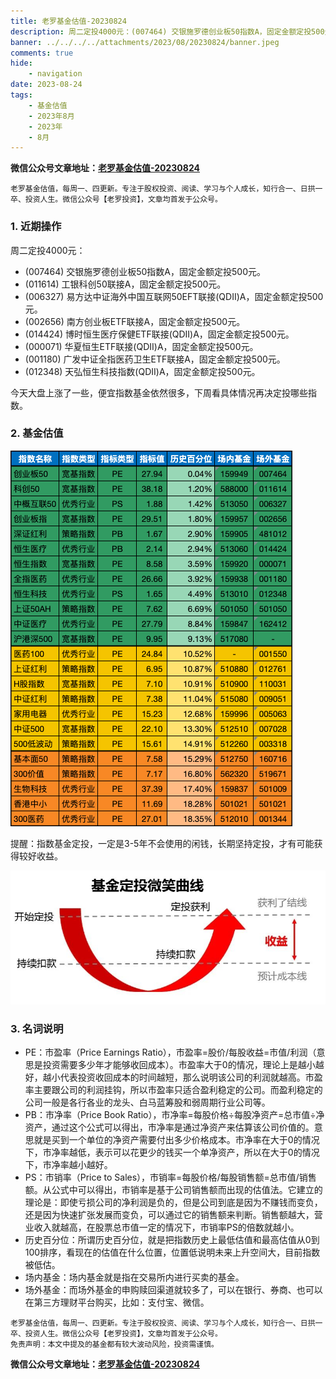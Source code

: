 ```yaml
---
title: 老罗基金估值-20230824
description: 周二定投4000元：(007464) 交银施罗德创业板50指数A，固定金额定投500元。(011614) 工银科创50联接A，固定金额定投500元。(006327) 易方达中证海外中国互联网50EFT联接(QDII)A，固定金额定投500元。(002656) 南方创业板ETF联接A，固定金额定投500元。(014424) 博时恒生医疗保健ETF联接(QDII)A，固定金额定投500元。(000071) 华夏恒生ETF联接(QDII)A，固定金额定投500元。(001180) 广发中证全指医药卫生ETF联接A，固定金额定投500元。(012348) 天弘恒生科技指数(QDII)A，固定金额定投500元。今天大盘上涨了一些，便宜指数基金依然很多，下周看具体情况再决定投哪些指数。
banner: ../../../../attachments/2023/08/20230824/banner.jpeg
comments: true
hide:
    - navigation
date: 2023-08-24
tags:
    - 基金估值
    - 2023年8月
    - 2023年
    - 8月
---
```


__微信公众号文章地址：[老罗基金估值-20230824](https://mp.weixin.qq.com/s/WSgc2eSMA4GnxcIHmOlpiQ)__

```
老罗基金估值，每周一、四更新。专注于股权投资、阅读、学习与个人成长，知行合一、日拱一卒、投资人生。微信公众号【老罗投资】，文章均首发于公众号。
```

### 1. 近期操作

周二定投4000元：

+ (007464) 交银施罗德创业板50指数A，固定金额定投500元。
+ (011614) 工银科创50联接A，固定金额定投500元。
+ (006327) 易方达中证海外中国互联网50EFT联接(QDII)A，固定金额定投500元。
+ (002656) 南方创业板ETF联接A，固定金额定投500元。
+ (014424) 博时恒生医疗保健ETF联接(QDII)A，固定金额定投500元。
+ (000071) 华夏恒生ETF联接(QDII)A，固定金额定投500元。
+ (001180) 广发中证全指医药卫生ETF联接A，固定金额定投500元。
+ (012348) 天弘恒生科技指数(QDII)A，固定金额定投500元。

今天大盘上涨了一些，便宜指数基金依然很多，下周看具体情况再决定投哪些指数。

### 2. 基金估值

![低估值指数基金(当前估值便宜适合定投)](../../../attachments/2023/08/20230824/1.png)

<p class="smile_curve_notice">
    提醒：指数基金定投，一定是3-5年不会使用的闲钱，长期坚持定投，才有可能获得较好收益。
</p>

![基金定投微笑曲线](../../../assets/images/smile_curve.jpeg)

### 3. 名词说明

+ PE：市盈率（Price Earnings Ratio），市盈率=股价/每股收益=市值/利润（意思是投资需要多少年才能够收回成本）。市盈率大于0的情况，理论上是越小越好，越小代表投资收回成本的时间越短，那么说明该公司的利润就越高。市盈率主要跟公司的利润挂钩，所以市盈率只适合盈利稳定的公司。而盈利稳定的公司一般是各行各业的龙头、白马蓝筹股和弱周期行业公司等。
+ PB：市净率（Price Book Ratio），市净率=每股价格÷每股净资产=总市值÷净资产，通过这个公式可以得出，市净率是通过净资产来估算该公司价值的。意思就是买到一个单位的净资产需要付出多少价格成本。市净率在大于0的情况下，市净率越低，表示可以花更少的钱买一个单净资产，所以在大于0的情况下，市净率越小越好。
+ PS：市销率（Price to Sales），市销率=每股价格/每股销售额=总市值/销售额。从公式中可以得出，市销率是基于公司销售额而出现的估值法。它建立的理论是：即使亏损公司的净利润是负的，但是公司到底是因为不赚钱而变负，还是因为快速扩张发展而变负，可以通过它的销售额来判断。销售额越大，营业收入就越高，在股票总市值一定的情况下，市销率PS的倍数就越小。
+ 历史百分位：所谓历史百分位，就是把指数历史上最低估值和最高估值从0到100排序，看现在的估值在什么位置，位置低说明未来上升空间大，目前指数被低估。
+ 场内基金：场内基金就是指在交易所内进行买卖的基金。
+ 场外基金：而场外基金的申购赎回渠道就较多了，可以在银行、券商、也可以在第三方理财平台购买，比如：支付宝、微信。

```
老罗基金估值，每周一、四更新。专注于股权投资、阅读、学习与个人成长，知行合一、日拱一卒、投资人生。微信公众号【老罗投资】，文章均首发于公众号。
免责声明：本文中提及的基金都有较大波动风险，投资需谨慎。
```

__微信公众号文章地址：[老罗基金估值-20230824](https://mp.weixin.qq.com/s/WSgc2eSMA4GnxcIHmOlpiQ)__